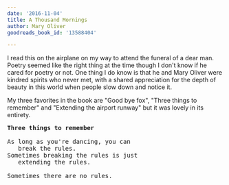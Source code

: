 ```yaml
---
date: '2016-11-04'
title: A Thousand Mornings
author: Mary Oliver
goodreads_book_id: '13588404'

---
```

I read this on the airplane on my way to attend the funeral of a dear man. Poetry seemed like the right thing at the time though I don't know if he cared for poetry or not. One thing I do know is that he and Mary Oliver were kindred spirits who never met, with a shared appreciation for the depth of beauty in this world when people slow down and notice it.

My three favorites in the book are "Good bye fox", "Three things to remember" and "Extending the airport runway" but it was lovely in its entirety.

<pre>
<b>Three things to remember</b>

As long as you're dancing, you can
   break the rules.
Sometimes breaking the rules is just
   extending the rules.

Sometimes there are no rules.
</pre>
